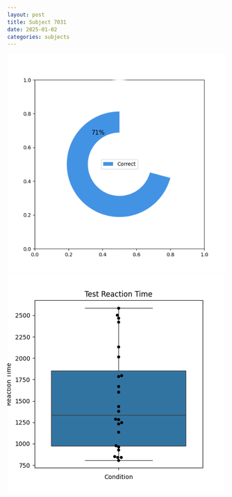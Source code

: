 ```yaml
---
layout: post
title: Subject 7031
date: 2025-01-02
categories: subjects
---
```


![](data/7031/run-15/7031_FN_acc_test.png)
![](data/7031/run-15/7031_FN_rt.png)
